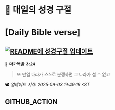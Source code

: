 # 🙏 매일의 성경 구절
# [Daily Bible verse]
## [![README에 성경구절 업데이트](https://github.com/DONGSUKA/first_test/actions/workflows/update-readme-bible.yml/badge.svg)](https://github.com/DONGSUKA/first_test/actions/workflows/update-readme-bible.yml)
<!-- START_BIBLE_VERSE -->
📖 **마가복음 3:24**
> 또 만일 나라가 스스로 분쟁하면 그 나라가 설 수 없고

🕊️ _업데이트 시각: 2025-09-03 19:49:19 KST_
  <!-- END_BIBLE_VERSE -->
## GITHUB_ACTION
